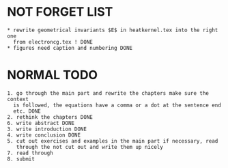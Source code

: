 # NOT FORGET LIST

    * rewrite geometrical invariants $E$ in heatkernel.tex into the right one
      from electroncg.tex ! DONE
    * figures need caption and numbering DONE

# NORMAL TODO

    1. go through the main part and rewrite the chapters make sure the context
      is followed, the equations have a comma or a dot at the sentence end
      etc. DONE
    2. rethink the chapters DONE
    6. write abstract DONE
    3. write introduction DONE
    4. write conclusion DONE
    5. cut out exercises and examples in the main part if necessary, read
       through the not cut out and write them up nicely
    7. read through
    8. submit
